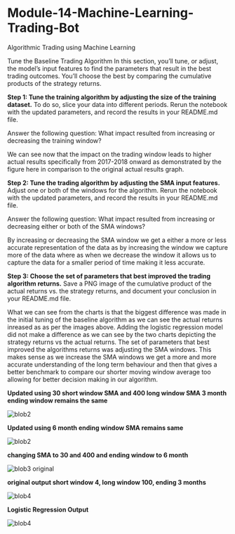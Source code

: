 # Module-14-Machine-Learning-Trading-Bot
Algorithmic Trading using Machine Learning

Tune the Baseline Trading Algorithm
In this section, you’ll tune, or adjust, the model’s input features to find the parameters that result in the best trading outcomes. You’ll choose the best by comparing the cumulative products of the strategy returns.

**Step 1: Tune the training algorithm by adjusting the size of the training dataset.**
To do so, slice your data into different periods. Rerun the notebook with the updated parameters, and record the results in your README.md file.

Answer the following question: What impact resulted from increasing or decreasing the training window?

We can see now that the impact on the trading window leads to higher actual results specifically from 2017-2018 onward as demonstrated by the figure here in comparison to the original actual results graph.

**Step 2: Tune the trading algorithm by adjusting the SMA input features.**
Adjust one or both of the windows for the algorithm. Rerun the notebook with the updated parameters, and record the results in your README.md file.

Answer the following question: What impact resulted from increasing or decreasing either or both of the SMA windows?

By increasing or decreasing the SMA window we get a either a more or less accurate representation of the data as by increasing the window we capture more of the data where as when we decrease the window it allows us to capture the data for a smaller period of time making it less accurate.

**Step 3: Choose the set of parameters that best improved the trading algorithm returns.**
Save a PNG image of the cumulative product of the actual returns vs. the strategy returns, and document your conclusion in your README.md file.

What we can see from the charts is that the biggest difference was made in the initial tuning of the baseline algorithm as we can see the actual returns inreased as as per the images above. Adding the logistic regression model did not make a difference as we can see by the two charts depicting the strategy returns vs the actual returns. The set of parameters that best improved the algorithms returns was adjusting the SMA windows. This makes sense as we increase the SMA windows we get a more and more accurate understanding of the long term behaviour and then that gives a better benchmark to compare our shorter moving window average too allowing for better decision making in our algorithm.


**Updated using 30 short window SMA and 400 long window SMA 3 month ending window remains the same**

![blob2](https://user-images.githubusercontent.com/117589787/224198256-3ab7067f-7d3e-4ef3-a0a7-0c08a6cf8e4f.jpg)

**Updated using 6 month ending window SMA remains same**

![blob2](https://user-images.githubusercontent.com/117589787/224198256-3ab7067f-7d3e-4ef3-a0a7-0c08a6cf8e4f.jpg)


**changing SMA to 30 and 400 and ending window to 6 month**

![blob3 original](https://user-images.githubusercontent.com/117589787/224199772-38ed89c7-f1f7-499e-b9d9-ce1cf13b6df0.jpg)

**original output short window 4, long window 100, ending 3 months**

![blob4](https://user-images.githubusercontent.com/117589787/224200140-94849666-1dbd-4662-b50b-d0a7f0cd4453.jpg)

**Logistic Regression Output**

![blob4](https://user-images.githubusercontent.com/117589787/224200140-94849666-1dbd-4662-b50b-d0a7f0cd4453.jpg)


